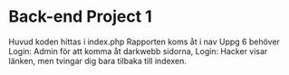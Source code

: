 # Back-end Project 1
Huvud koden hittas i index.php
Rapporten koms åt i nav
Uppg 6 behöver Login: Admin för att komma åt darkwebb sidorna, Login: Hacker visar länken, men tvingar dig bara tilbaka till indexen.

